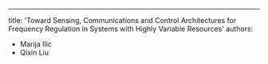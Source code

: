 ---
title: 'Toward Sensing, Communications and Control Architectures for Frequency Regulation in Systems with Highly Variable Resources'
authors:
  - Marija Ilic
  - Qixin Liu
